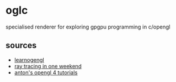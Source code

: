# oglc

specialised renderer for exploring gpgpu programming in c/opengl

## sources 

* [learnogengl](https://learnopengl.com/)
* [ray tracing in one weekend](https://github.com/raytracing/raytracing.github.io)
* [anton's opengl 4 tutorials](https://antongerdelan.net/opengl/compute.html)
